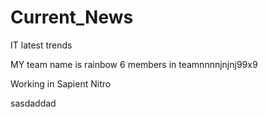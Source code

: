 # Current_News
IT latest trends 

MY team name is rainbow
6 members in teamnnnnjnjnj99x9

Working in Sapient Nitro

sasdaddad
